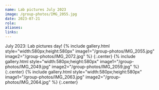 ```yaml
---
name: Lab pictures July 2023
image: /group-photos/IMG_2055.jpg
date: 2023-07-21
role: 
aliases:
links:
---
```


July 2023:  Lab pictures day!
{% include gallery.html style="width:580px;height:580px" image1="/group-photos/IMG_2055.jpg" image2="/group-photos/IMG_2072.jpg" %} {:.center} 
{% include gallery.html style="width:580px;height:580px" image1="/group-photos/IMG_2049.jpg" image2="/group-photos/IMG_2059.jpg" %} {:.center} 
{% include gallery.html style="width:580px;height:580px" image1="/group-photos/IMG_2063.jpg" image2="/group-photos/IMG_2064.jpg" %} {:.center}
